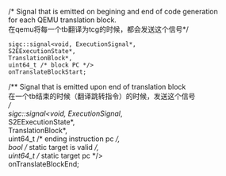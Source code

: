 
/* Signal that is emitted on begining and end of code generation   
for each QEMU translation block.   
在qemu将每一个tb翻译为tcg的时候，都会发送这个信号*/     
	
	sigc::signal<void, ExecutionSignal*,    
	S2EExecutionState*,   
	TranslationBlock*,   
	uint64_t /* block PC */>   
	onTranslateBlockStart;   

/** Signal that is emitted upon end of translation block    
在一个tb结束的时候（翻译跳转指令）的时候，发送这个信号   
*/   
sigc::signal<void, ExecutionSignal*,    
S2EExecutionState*,   
TranslationBlock*,   
uint64_t /* ending instruction pc */,   
bool /* static target is valid */,   
uint64_t /* static target pc */>    
onTranslateBlockEnd;      
